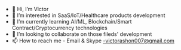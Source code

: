 - 👋 Hi, I’m Victor
- 👀 I’m interested in SaaS/IoT/Healthcare products development
- 🌱 I’m currently learning AI/ML, Blockchain/Smart Contract/Cryptocurrency technologies
- 💞️ I’m looking to collaborate on those fileds' development
- 📫 How to reach me - Email & Skype -victorashon007@gmail.com
